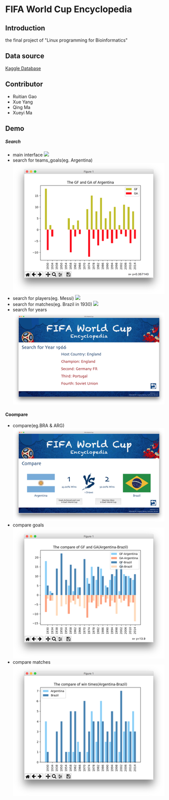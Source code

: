 # FIFA World Cup Encyclopedia

## Introduction
the final project of "Linux programming for Bioinformatics"
## Data source
[Kaggle Database](https://www.kaggle.com/datasets)
## Contributor
* Ruitian Gao
* Xue Yang
* Qing Ma
* Xueyi Ma
## Demo
##### Search
* main interface
![](https://github.com/ruitian-olivia/fifa-world-cup/blob/master/screenshots/main.png?raw=true)
* search for teams_goals(eg. Argentina)
![](https://github.com/ruitian-olivia/fifa-world-cup/blob/master/screenshots/search%20for%20teams_goals(eg.%20Argentina).png?raw=true)
* search for players(eg. Messi)
![](https://github.com/ruitian-olivia/fifa-world-cup/blob/master/screenshots/search%20for%20players(eg.%20Messi).png?raw=true)
* search for matches(eg. Brazil in 1930)
![](https://github.com/ruitian-olivia/fifa-world-cup/blob/master/screenshots/search%20for%20matches(eg.%20Brazil%20in%201930).png?raw=true)
* search for years
![](https://github.com/ruitian-olivia/fifa-world-cup/blob/master/screenshots/search%20for%20years.png?raw=true)
#### Coompare
* compare(eg.BRA & ARG)
![](https://github.com/ruitian-olivia/fifa-world-cup/blob/master/screenshots/compare(eg.BRA%20&%20ARG).png?raw=true)
* compare goals
![](https://github.com/ruitian-olivia/fifa-world-cup/blob/master/screenshots/compare_goals.png?raw=true)
* compare matches
![](https://github.com/ruitian-olivia/fifa-world-cup/blob/master/screenshots/compare_matches.png?raw=true)
